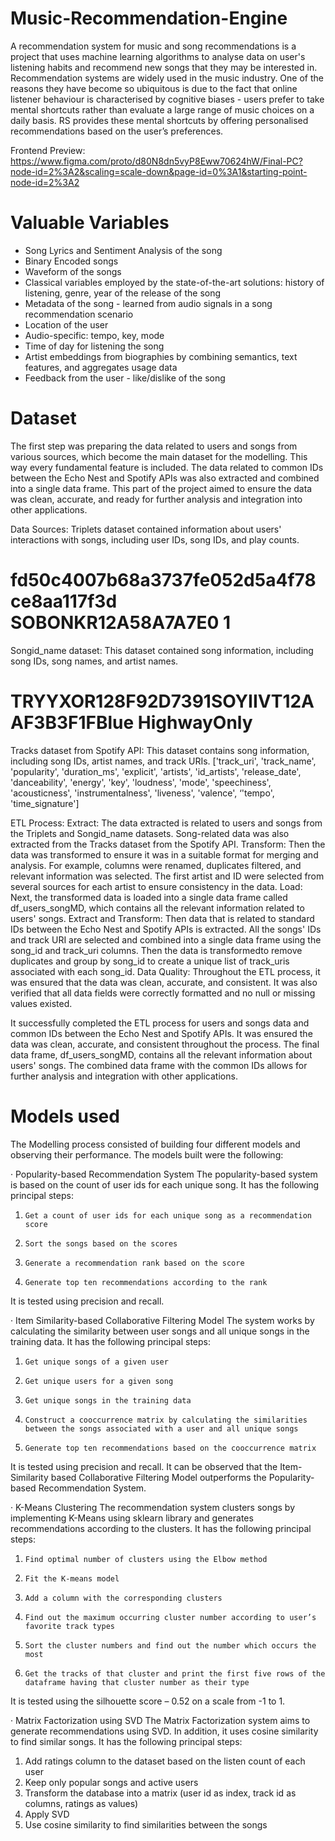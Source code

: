 # Music-Recommendation-Engine

A recommendation system for music and song recommendations is a project that uses machine learning algorithms to analyse data on user's listening habits and recommend new songs that they may be interested in. 
Recommendation systems are widely used in the music industry. One of the reasons they have become so ubiquitous is due to the fact that online listener behaviour is characterised by cognitive biases - users prefer to take mental shortcuts rather than evaluate a large range of music choices on a daily basis. RS provides these mental shortcuts by offering personalised recommendations based on the user’s preferences.

Frontend Preview: https://www.figma.com/proto/d80N8dn5vyP8Eww70624hW/Final-PC?node-id=2%3A2&scaling=scale-down&page-id=0%3A1&starting-point-node-id=2%3A2

# Valuable Variables

- Song Lyrics and Sentiment Analysis of the song
- Binary Encoded songs
- Waveform of the songs
- Classical variables employed by the state-of-the-art solutions: history of listening, genre, year of the release of the song 
- Metadata of the song - learned from audio signals in a song recommendation scenario
- Location of the user
- Audio-specific:  tempo, key, mode
- Time of day for listening the song
- Artist embeddings from biographies by combining semantics, text features, and aggregates usage data
- Feedback from the user - like/dislike of the song


# Dataset 

The first step was preparing the data related to users and songs from various sources, which become the main dataset for the modelling. This way every fundamental feature is included. The data related to common IDs between the Echo Nest and Spotify APIs was also extracted and combined into a single data frame. This part of the project aimed to ensure the data was clean, accurate, and ready for further analysis and integration into other applications.

Data Sources: 
Triplets dataset contained information about users' interactions with songs, including user IDs, song IDs, and play counts. 
 # fd50c4007b68a3737fe052d5a4f78ce8aa117f3d    SOBONKR12A58A7A7E0    1
Songid_name dataset: This dataset contained song information, including song IDs, song names, and artist names.
# TRYYXOR128F92D7391<SEP>SOYIIVT12AAF3B3F1F<SEP>Blue Highway<SEP>Only
Tracks dataset from Spotify API: This dataset contains song information, including song IDs, artist names, and track URIs.
['track_uri', 'track_name', 'popularity', 'duration_ms', 'explicit', 'artists', 'id_artists', 'release_date', 'danceability', 'energy', 'key', 'loudness', 'mode', 'speechiness', 'acousticness', 'instrumentalness', 'liveness', 'valence', ‘'tempo', 'time_signature']

ETL Process:
Extract: The data extracted is related to users and songs from the Triplets and Songid_name datasets. Song-related data was also extracted from the Tracks dataset from the Spotify API.
Transform: Then the data was transformed to ensure it was in a suitable format for merging and analysis. For example, columns were renamed, duplicates filtered, and relevant information was selected. The first artist and ID were selected from several sources for each artist to ensure consistency in the data.
Load: Next, the transformed data is loaded into a single data frame called df_users_songMD, which contains all the relevant information related to users' songs.
Extract and Transform: Then data that is related to standard IDs between the Echo Nest and Spotify APIs is extracted. All the songs' IDs and track URI are selected and combined into a single data frame using the song_id and track_uri columns. Then the data is transformedto remove duplicates and group by song_id to create a unique list of track_uris associated with each song_id.
Data Quality: Throughout the ETL process, it was ensured that the data was clean, accurate, and consistent. It was also verified that all data fields were correctly formatted and no null or missing values existed.

It successfully completed the ETL process for users and songs data and common IDs between the Echo Nest and Spotify APIs. It was ensured the data was clean, accurate, and consistent throughout the process. The final data frame, df_users_songMD, contains all the relevant information about users' songs. The combined data frame with the common IDs allows for further analysis and integration with other applications.

 
 # Models used
  
  The Modelling process consisted of building four different models and observing their performance. 
The models built were the following:
 
·       Popularity-based Recommendation System
The popularity-based system is based on the count of user ids for each unique song. It has the following principal steps:
1)     Get a count of user ids for each unique song as a recommendation score
2)     Sort the songs based on the scores 
3)     Generate a recommendation rank based on the score
4)     Generate top ten recommendations according to the rank
 
It is tested using precision and recall. 

 
·       Item Similarity-based Collaborative Filtering Model
The system works by calculating the similarity between user songs and all unique songs in the training data. It has the following principal steps:
1)     Get unique songs of a given user
2)     Get unique users for a given song
3)     Get unique songs in the training data
4)     Construct a cooccurrence matrix by calculating the similarities between the songs associated with a user and all unique songs
5)     Generate top ten recommendations based on the cooccurrence matrix
 
It is tested using precision and recall.
It can be observed that the Item-Similarity based Collaborative Filtering Model outperforms the Popularity-based Recommendation System.

 
·       K-Means Clustering
The recommendation system clusters songs by implementing K-Means using sklearn library and generates recommendations according to the clusters. It has the following principal steps:
1)     Find optimal number of clusters using the Elbow method
2)     Fit the K-means model
3)     Add a column with the corresponding clusters
4)     Find out the maximum occurring cluster number according to user’s favorite track types
5)     Sort the cluster numbers and find out the number which occurs the most
6)     Get the tracks of that cluster and print the first five rows of the dataframe having that cluster number as their type
 
It is tested using the silhouette score – 0.52 on a scale from -1 to 1.
 
·       Matrix Factorization using SVD
The Matrix Factorization system aims to generate recommendations using SVD. In addition, it uses cosine similarity to find similar songs. It has the following principal steps:
1)    Add ratings column to the dataset based on the listen count of each user
2)    Keep only popular songs and active users
3)    Transform the database into a matrix (user id as index, track id as columns, ratings as values)
4)    Apply SVD
5)    Use cosine similarity to find similarities between the songs

